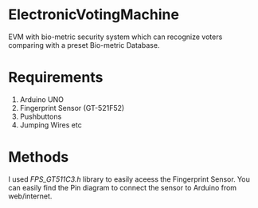 # ElectronicVotingMachine
EVM with bio-metric security system which can recognize voters comparing with a preset Bio-metric Database.


# Requirements
1. Arduino UNO
2. Fingerprint Sensor (GT-521F52)
3. Pushbuttons
4. Jumping Wires etc


# Methods
I used *FPS_GT511C3.h* library to easily aceess the Fingerprint Sensor. You can easily find the Pin diagram to connect the sensor to Arduino from web/internet.


